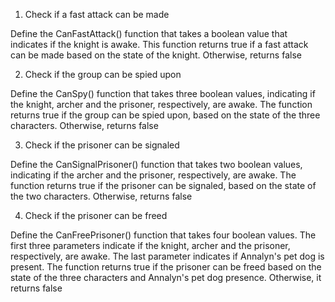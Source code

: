 1. Check if a fast attack can be made

Define the CanFastAttack() function that takes a boolean value that indicates if the knight is awake. This function returns true if a fast attack can be made based on the state of the knight. Otherwise, returns false

2. Check if the group can be spied upon

Define the CanSpy() function that takes three boolean values, indicating if the knight, archer and the prisoner, respectively, are awake. The function returns true if the group can be spied upon, based on the state of the three characters. Otherwise, returns false


3. Check if the prisoner can be signaled

Define the CanSignalPrisoner() function that takes two boolean values, indicating if the archer and the prisoner, respectively, are awake. The function returns true if the prisoner can be signaled, based on the state of the two characters. Otherwise, returns false


4. Check if the prisoner can be freed

Define the CanFreePrisoner() function that takes four boolean values. The first three parameters indicate if the knight, archer and the prisoner, respectively, are awake. The last parameter indicates if Annalyn's pet dog is present. The function returns true if the prisoner can be freed based on the state of the three characters and Annalyn's pet dog presence. Otherwise, it returns false
